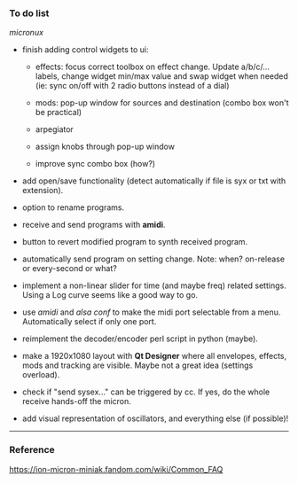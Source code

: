 ### To do list
*micronux*

  
  - finish adding control widgets to ui:

      - effects: focus correct toolbox on effect change. Update a/b/c/... labels, change widget min/max value and swap widget when needed (ie: sync on/off with 2 radio buttons instead of a dial)

      - mods: pop-up window for sources and destination (combo box won't be practical)

      - arpegiator

      - assign knobs through pop-up window

      - improve sync combo box (how?)
      
  - add open/save functionality (detect automatically if file is syx or txt with extension).

  - option to rename programs.

  - receive and send programs with **amidi**.

  - button to revert modified program to synth received program.  

  - automatically send program on setting change. Note: when? on-release or every-second or what?

  - implement a non-linear slider for time (and maybe freq) related settings. Using a Log curve seems like a good way to go.

  - use *amidi* and *alsa conf* to make the midi port selectable from a menu. Automatically select if only one port.

  - reimplement the decoder/encoder perl script in python (maybe).

  - make a 1920x1080 layout with **Qt Designer** where all envelopes, effects, mods and tracking are visible. Maybe not a great idea (settings overload).

  - check if "send sysex..." can be triggered by cc. If yes, do the whole receive hands-off the micron.

  - add visual representation of oscillators, and everything else (if possible)!


----

### Reference

https://ion-micron-miniak.fandom.com/wiki/Common_FAQ
